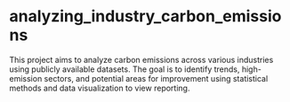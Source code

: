 # analyzing_industry_carbon_emissions
This project aims to analyze carbon emissions across various industries using publicly available datasets. The goal is to identify trends, high-emission sectors, and potential areas for improvement using statistical methods and data visualization to view reporting.
